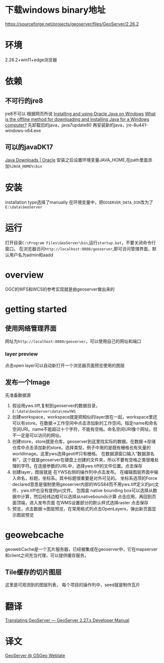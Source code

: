 # 下载windows binary地址
https://sourceforge.net/projects/geoserver/files/GeoServer/2.26.2
# 环境
2.26.2+win11+edge浏览器
# 依赖
## 不可行的jre8
jre8不可以
根据网页所说
[Installing and using Oracle Java on Windows](https://www.java.com/zh-cn/download/help/java_windows.html)
[What is the offline method for downloading and installing Java for a Windows computer?](https://www.java.com/en/download/help/windows_offline_download.html)
先卸载旧的java，java7update80
再安装新的java，jre-8u441-windows-x64.exe
## 可以的javaDK17
[Java Downloads | Oracle](https://www.oracle.com/java/technologies/downloads/?er=221886#java17-windows)
安装之后设置环境变量JAVA_HOME,在path里面添加`%JAVA_HOME%\bin`
# 安装
installation type选择了manually
在环境变量中，把`EOSERVER_DATA_DIR`改为了`E:\data\GeoServer`
# 运行
打开目录`C:\Program Files\GeoServer\bin`,运行`startup.bat`，不要关闭命令行窗口。
在浏览器访问`http://localhost:8080/geoserver`,即可访问管理界面，默认用户名为admin和aadd
# overview
OGC的WFS和WCS的参考实现就是由geoserver做出来的
# getting started
## 使用网络管理界面
网址为`http://localhost:8080/geoserver`，可以使用自己的网址和端口
### layer preview
点击open layer可以自动新打开一个浏览器页面预览使用的图层
## 发布一个Image
先准备数据源
1. 假设用yws.tiff,复制到geoserver的数据目录，`E:\data\GeoServer\data\newYWS`
2. 创建workspace，workspace就是把相似的layer放在一起，workspace里还可以有store。在数据->工作空间中点击添加新的工作空间。指定name和命名空间URI。name不能超过十个字符，不能有空格。命名空间URI像个网址，但不一定是可以访问的网址。
3. 创建store，store就是仓库，geoserver到这里找实际的数据。在数据->存储仓库中点击添加新的store。选择类型，例子中用的是既有栅格也有矢量的worldImage。这里yws选择geotiff只有栅格。
    在数据源窗口输入“数据源名称”，这个就是geoserver在硬盘上创建的文件夹，所以不要有空格之类很难处理的字符。在连接参数的URL中，选择yws.tiff的文件位置。点击保存
4. 创建layer，图层就是
    在YWS右侧的操作列中点击发布。
    在编辑图层界面中输入命名，标题，坐标系。其中标题很重要是对外可见的。
    坐标系选项的Force declared意思是强制使用geoserver内部的WGS84而不用yws.tiff定义的prj文件，yws.tiff也没有提供prj文件。
    包围盒 native bounding box可以选择从数据中计算，然后经纬边框可以选择从nativebounds计算
    点击应用，再回到页面顶端，进入发布页面
    在WMS设置部分的默认样式选择raster
    点击保存
5. 预览，点击数据->图层预览，在常用格式列点击OpenLayers，弹出新页面显示图层预览
# geowebcache
geowebCache是一个瓦片服务器，已经被集成在geoserver中，它在mapserver和client之间充当代理，可以提供缓存服务。
## Tile缓存的切片图层
这里是可观测到的图层列表，
每个项目的操作列中，seed就是制作瓦片
# 翻译
[Translating GeoServer — GeoServer 2.27.x Developer Manual](https://docs.geoserver.org/latest/en/developer/translation.html)
# 译文
[GeoServer @ OSGeo Weblate](https://weblate.osgeo.org/projects/geoserver/#components)